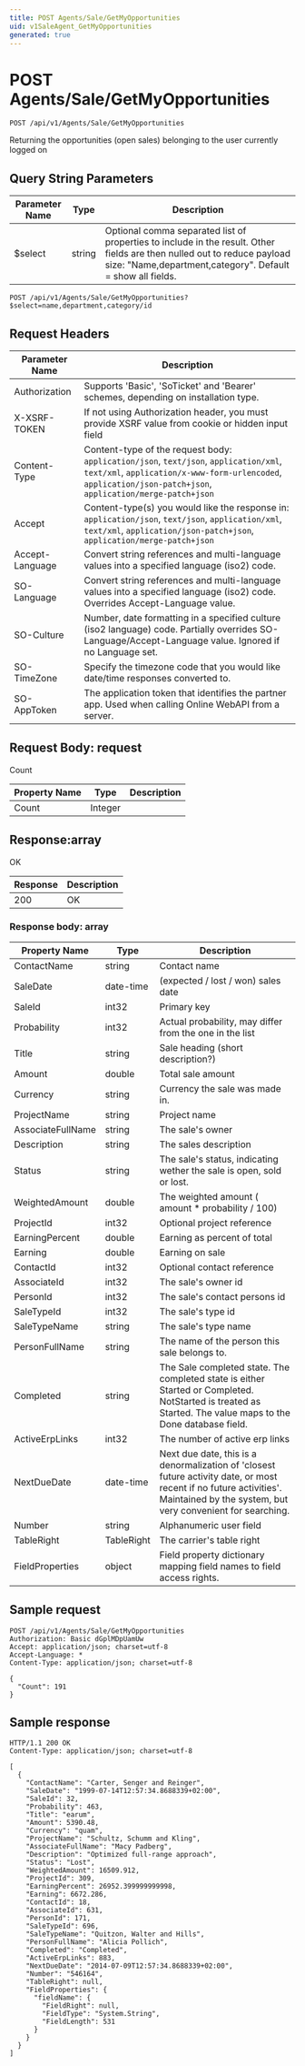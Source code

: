 ```yaml
---
title: POST Agents/Sale/GetMyOpportunities
uid: v1SaleAgent_GetMyOpportunities
generated: true
---
```


# POST Agents/Sale/GetMyOpportunities

```http
POST /api/v1/Agents/Sale/GetMyOpportunities
```

Returning the opportunities (open sales) belonging to the user currently logged on







## Query String Parameters

| Parameter Name | Type |  Description |
|----------------|------|--------------|
| $select | string |  Optional comma separated list of properties to include in the result. Other fields are then nulled out to reduce payload size: "Name,department,category". Default = show all fields. |

```http
POST /api/v1/Agents/Sale/GetMyOpportunities?$select=name,department,category/id
```


## Request Headers

| Parameter Name | Description |
|----------------|-------------|
| Authorization  | Supports 'Basic', 'SoTicket' and 'Bearer' schemes, depending on installation type. |
| X-XSRF-TOKEN   | If not using Authorization header, you must provide XSRF value from cookie or hidden input field |
| Content-Type | Content-type of the request body: `application/json`, `text/json`, `application/xml`, `text/xml`, `application/x-www-form-urlencoded`, `application/json-patch+json`, `application/merge-patch+json` |
| Accept         | Content-type(s) you would like the response in: `application/json`, `text/json`, `application/xml`, `text/xml`, `application/json-patch+json`, `application/merge-patch+json` |
| Accept-Language | Convert string references and multi-language values into a specified language (iso2) code. |
| SO-Language | Convert string references and multi-language values into a specified language (iso2) code. Overrides Accept-Language value. |
| SO-Culture | Number, date formatting in a specified culture (iso2 language) code. Partially overrides SO-Language/Accept-Language value. Ignored if no Language set. |
| SO-TimeZone | Specify the timezone code that you would like date/time responses converted to. |
| SO-AppToken | The application token that identifies the partner app. Used when calling Online WebAPI from a server. |

## Request Body: request 

Count 

| Property Name | Type |  Description |
|----------------|------|--------------|
| Count | Integer |  |

## Response:array

OK

| Response | Description |
|----------------|-------------|
| 200 | OK |

### Response body: array

| Property Name | Type |  Description |
|----------------|------|--------------|
| ContactName | string | Contact name |
| SaleDate | date-time | (expected / lost / won) sales date |
| SaleId | int32 | Primary key |
| Probability | int32 | Actual probability, may differ from the one in the list |
| Title | string | Sale heading (short description?) |
| Amount | double | Total sale amount |
| Currency | string | Currency the sale was made in. |
| ProjectName | string | Project name |
| AssociateFullName | string | The sale's owner |
| Description | string | The sales description |
| Status | string | The sale's status, indicating wether the sale is open, sold or lost. |
| WeightedAmount | double | The weighted amount ( amount *  probability / 100) |
| ProjectId | int32 | Optional project reference |
| EarningPercent | double | Earning as percent of total |
| Earning | double | Earning on sale |
| ContactId | int32 | Optional contact reference |
| AssociateId | int32 | The sale's owner id |
| PersonId | int32 | The sale's contact persons id |
| SaleTypeId | int32 | The sale's type id |
| SaleTypeName | string | The sale's type name |
| PersonFullName | string | The name of the person this sale belongs to. |
| Completed | string | The Sale completed state. The completed state is either Started or Completed. NotStarted is treated as Started. The value maps to the Done database field. |
| ActiveErpLinks | int32 | The number of active erp links |
| NextDueDate | date-time | Next due date, this is a denormalization of 'closest future activity date, or most recent if no future activities'. Maintained by the system, but very convenient for searching. |
| Number | string | Alphanumeric user field |
| TableRight | TableRight | The carrier's table right |
| FieldProperties | object | Field property dictionary mapping field names to field access rights. |

## Sample request

```http!
POST /api/v1/Agents/Sale/GetMyOpportunities
Authorization: Basic dGplMDpUamUw
Accept: application/json; charset=utf-8
Accept-Language: *
Content-Type: application/json; charset=utf-8

{
  "Count": 191
}
```

## Sample response

```http_
HTTP/1.1 200 OK
Content-Type: application/json; charset=utf-8

[
  {
    "ContactName": "Carter, Senger and Reinger",
    "SaleDate": "1999-07-14T12:57:34.8688339+02:00",
    "SaleId": 32,
    "Probability": 463,
    "Title": "earum",
    "Amount": 5390.48,
    "Currency": "quam",
    "ProjectName": "Schultz, Schumm and Kling",
    "AssociateFullName": "Macy Padberg",
    "Description": "Optimized full-range approach",
    "Status": "Lost",
    "WeightedAmount": 16509.912,
    "ProjectId": 309,
    "EarningPercent": 26952.399999999998,
    "Earning": 6672.286,
    "ContactId": 18,
    "AssociateId": 631,
    "PersonId": 171,
    "SaleTypeId": 696,
    "SaleTypeName": "Quitzon, Walter and Hills",
    "PersonFullName": "Alicia Pollich",
    "Completed": "Completed",
    "ActiveErpLinks": 883,
    "NextDueDate": "2014-07-09T12:57:34.8688339+02:00",
    "Number": "546164",
    "TableRight": null,
    "FieldProperties": {
      "fieldName": {
        "FieldRight": null,
        "FieldType": "System.String",
        "FieldLength": 531
      }
    }
  }
]
```